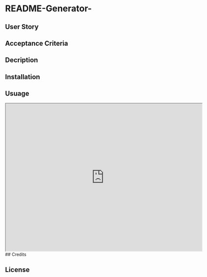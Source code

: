 # README-Generator-
## User Story 


## Acceptance Criteria 

## Decription 

## Installation 

## Usuage 
<iframe src="https://drive.google.com/file/d/1bKlZcWRUgn79bPfsLyhfuEPqnbns4S1o/preview" width="640" height="480"></iframe>
## Credits 

## License 